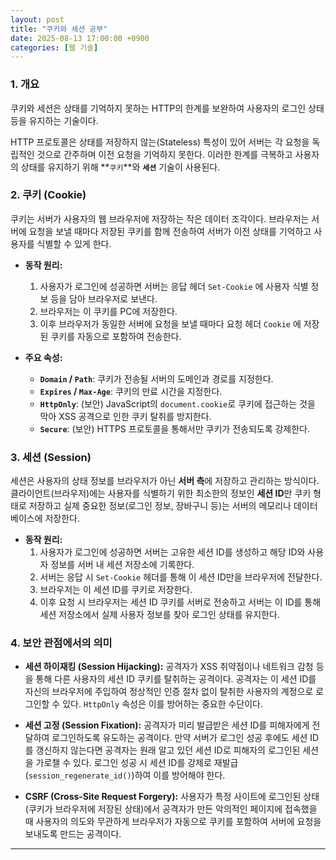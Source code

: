```yaml
---
layout: post
title: "쿠키와 세션 공부"
date: 2025-08-13 17:00:00 +0900
categories: [웹 기술]
---
```


### 1. 개요

쿠키와 세션은 상태를 기억하지 못하는 HTTP의 한계를 보완하여 사용자의 로그인 상태 등을 유지하는 기술이다.

HTTP 프로토콜은 상태를 저장하지 않는(Stateless) 특성이 있어 서버는 각 요청을 독립적인 것으로 간주하며 이전 요청을 기억하지 못한다. 이러한 한계를 극복하고 사용자의 상태를 유지하기 위해 **`쿠키`**와 **`세션`** 기술이 사용된다.

### 2. 쿠키 (Cookie)

쿠키는 서버가 사용자의 웹 브라우저에 저장하는 작은 데이터 조각이다. 브라우저는 서버에 요청을 보낼 때마다 저장된 쿠키를 함께 전송하여 서버가 이전 상태를 기억하고 사용자를 식별할 수 있게 한다.

*   **동작 원리:**
    1.  사용자가 로그인에 성공하면 서버는 응답 헤더 `Set-Cookie` 에 사용자 식별 정보 등을 담아 브라우저로 보낸다.
    2.  브라우저는 이 쿠키를 PC에 저장한다.
    3.  이후 브라우저가 동일한 서버에 요청을 보낼 때마다 요청 헤더 `Cookie` 에 저장된 쿠키를 자동으로 포함하여 전송한다.

*   **주요 속성:**
    *   **`Domain` / `Path`**: 쿠키가 전송될 서버의 도메인과 경로를 지정한다.
    *   **`Expires` / `Max-Age`**: 쿠키의 만료 시간을 지정한다.
    *   **`HttpOnly`**: (보안) JavaScript의 `document.cookie`로 쿠키에 접근하는 것을 막아 XSS 공격으로 인한 쿠키 탈취를 방지한다.
    *   **`Secure`**: (보안) HTTPS 프로토콜을 통해서만 쿠키가 전송되도록 강제한다.

### 3. 세션 (Session)

세션은 사용자의 상태 정보를 브라우저가 아닌 **서버 측**에 저장하고 관리하는 방식이다. 클라이언트(브라우저)에는 사용자를 식별하기 위한 최소한의 정보인 **세션 ID**만 쿠키 형태로 저장하고 실제 중요한 정보(로그인 정보, 장바구니 등)는 서버의 메모리나 데이터베이스에 저장한다.

*   **동작 원리:**
    1.  사용자가 로그인에 성공하면 서버는 고유한 세션 ID를 생성하고 해당 ID와 사용자 정보를 서버 내 세션 저장소에 기록한다.
    2.  서버는 응답 시 `Set-Cookie` 헤더를 통해 이 세션 ID만을 브라우저에 전달한다.
    3.  브라우저는 이 세션 ID를 쿠키로 저장한다.
    4.  이후 요청 시 브라우저는 세션 ID 쿠키를 서버로 전송하고 서버는 이 ID를 통해 세션 저장소에서 실제 사용자 정보를 찾아 로그인 상태를 유지한다.

### 4. 보안 관점에서의 의미

*   **세션 하이재킹 (Session Hijacking):**
    공격자가 XSS 취약점이나 네트워크 감청 등을 통해 다른 사용자의 세션 ID 쿠키를 탈취하는 공격이다. 공격자는 이 세션 ID를 자신의 브라우저에 주입하여 정상적인 인증 절차 없이 탈취한 사용자의 계정으로 로그인할 수 있다. `HttpOnly` 속성은 이를 방어하는 중요한 수단이다.

*   **세션 고정 (Session Fixation):**
    공격자가 미리 발급받은 세션 ID를 피해자에게 전달하여 로그인하도록 유도하는 공격이다. 만약 서버가 로그인 성공 후에도 세션 ID를 갱신하지 않는다면 공격자는 원래 알고 있던 세션 ID로 피해자의 로그인된 세션을 가로챌 수 있다. 로그인 성공 시 세션 ID를 강제로 재발급(`session_regenerate_id()`)하여 이를 방어해야 한다.

*   **CSRF (Cross-Site Request Forgery):**
    사용자가 특정 사이트에 로그인된 상태(쿠키가 브라우저에 저장된 상태)에서 공격자가 만든 악의적인 페이지에 접속했을 때 사용자의 의도와 무관하게 브라우저가 자동으로 쿠키를 포함하여 서버에 요청을 보내도록 만드는 공격이다.

<hr class="short-rule">


